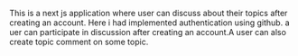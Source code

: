This is a next js application where user can discuss about their topics after creating an account.   Here i had implemented authentication using github. a uer can participate in discussion after creating an account.A user can also create topic comment on some topic. 
